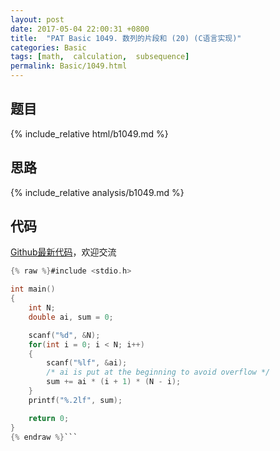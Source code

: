 ```yaml
---
layout: post
date: 2017-05-04 22:00:31 +0800
title:  "PAT Basic 1049. 数列的片段和 (20) (C语言实现)"
categories: Basic
tags: [math,  calculation,  subsequence]
permalink: Basic/1049.html
---
```


## 题目

{% include_relative html/b1049.md %}

## 思路

{% include_relative analysis/b1049.md %}

## 代码

[Github最新代码](https://github.com/OliverLew/PAT/blob/master/PATBasic/1049.c)，欢迎交流

```c
{% raw %}#include <stdio.h>

int main()
{
    int N;
    double ai, sum = 0;

    scanf("%d", &N);
    for(int i = 0; i < N; i++)
    {
        scanf("%lf", &ai);
        /* ai is put at the beginning to avoid overflow */
        sum += ai * (i + 1) * (N - i);
    }
    printf("%.2lf", sum);

    return 0;
}
{% endraw %}```
